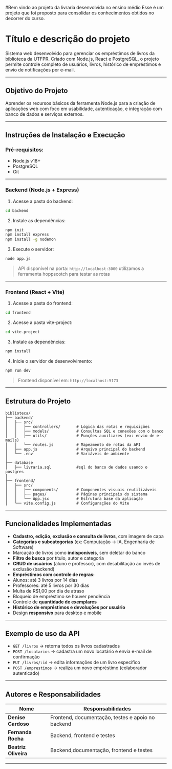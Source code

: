 #Bem vindo ao projeto da livraria desenvolvida no ensino médio
Esse é um projeto que foi proposto para consolidar os conhecimentos obtidos no decorrer do curso.


# Título e descrição do projeto

Sistema web desenvolvido para gerenciar os empréstimos de livros da biblioteca da UTFPR. Criado com Node.js, React e PostgreSQL, o projeto permite controle completo de usuários, livros, histórico de empréstimos e envio de notificações por e-mail.

---

## Objetivo do Projeto

Aprender os recursos básicos da ferramenta Node.js para a criação de aplicações web com foco em usabilidade, autenticação, e integração com banco de dados e serviços externos.

---

## Instruções de Instalação e Execução

### Pré-requisitos:
- Node.js v18+
- PostgreSQL
- Git

---

### Backend (Node.js + Express)

1. Acesse a pasta do backend:
```bash
cd backend
```

2. Instale as dependências:
```bash
npm init
npm install express
npm install -g nodemon
```

3. Execute o servidor:
```bash
node app.js
```

> API disponível na porta: `http://localhost:3000`
> utilizamos a ferramenta hoppscotch para testar as rotas

---

### Frontend (React + Vite)

1. Acesse a pasta do frontend:
```bash
cd frontend
```

2. Acesse a pasta vite-project:
```bash
cd vite-project
```
3. Instale as dependências:
```bash
npm install 
```

4. Inicie o servidor de desenvolvimento:
```bash
npm run dev
```

> Frontend disponível em: `http://localhost:5173`

---

## Estrutura do Projeto

```
biblioteca/
├── backend/
│   ├── src/
│   │   ├── controllers/       # Lógica das rotas e requisições
│   │   ├── models/            # Consultas SQL e conexões com o banco
│   │   ├── utils/             # Funções auxiliares (ex: envio de e-mails)
│   │   └── routes.js          # Mapeamento de rotas da API
│   ├── app.js                 # Arquivo principal do backend
│   └── .env                   # Variáveis de ambiente
│
├── database                   
│   ├── livraria.sql           #sql do banco de dados usando o postgres
│
├── frontend/
│   ├── src/
│   │   ├── components/        # Componentes visuais reutilizáveis
│   │   ├── pages/             # Páginas principais do sistema
│   │   └── App.jsx            # Estrutura base da aplicação
│   └── vite.config.js         # Configurações do Vite
```

---

## Funcionalidades Implementadas

-  **Cadastro, edição, exclusão e consulta de livros**, com imagem de capa
-  **Categorias e subcategorias** (ex: Computação → IA, Engenharia de Software)
-  Marcação de livros como **indisponíveis**, sem deletar do banco
-  **Filtro de busca** por título, autor e categoria
-  **CRUD de usuários** (aluno e professor), com desabilitação ao invés de exclusão (backend)
-  **Empréstimos com controle de regras:**
  - Alunos: até 3 livros por 14 dias
  - Professores: até 5 livros por 30 dias
  - Multa de R$1,00 por dia de atraso
  - Bloqueio de empréstimo se houver pendência
-  Controle de **quantidade de exemplares**
-  **Histórico de empréstimos e devoluções por usuário**
-  Design **responsivo** para desktop e mobile

---

## Exemplo de uso da API

- `GET /livros` → retorna todos os livros cadastrados  
- `POST /locatarios` → cadastra um novo locatário e envia e-mail de confirmação  
- `PUT /livros/:id` → edita informações de um livro específico  
- `POST /emprestimos` → realiza um novo empréstimo (colaborador autenticado)

---

## Autores e Responsabilidades

| Nome               | Responsabilidades                                  |
|--------------------|----------------------------------------------------|
| **Denise Cardoso** | Frontend, documentação, testes e apoio no backend  |
| **Fernanda Rocha** | Backend, frontend e testes                         |
| **Beatriz Oliveira** | Backend,documentação, frontend e testes          |

---